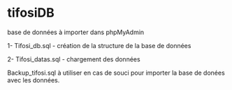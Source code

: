 # tifosiDB
base de données à importer dans phpMyAdmin

1- Tifosi_db.sql - création de la structure de la base de données

2- Tifosi_datas.sql - chargement des données

Backup_tifosi.sql à utiliser en cas de souci pour importer la base de donées avec les données.
